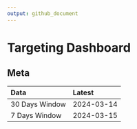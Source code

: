 ```yaml
---
output: github_document
---
```


# Targeting Dashboard



## Meta


|Data           |Latest     |
|:--------------|:----------|
|30 Days Window |2024-03-14 |
|7 Days Window  |2024-03-15 |
